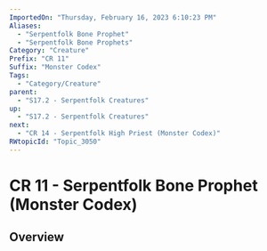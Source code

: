 ```yaml
---
ImportedOn: "Thursday, February 16, 2023 6:10:23 PM"
Aliases:
  - "Serpentfolk Bone Prophet"
  - "Serpentfolk Bone Prophets"
Category: "Creature"
Prefix: "CR 11"
Suffix: "Monster Codex"
Tags:
  - "Category/Creature"
parent:
  - "S17.2 - Serpentfolk Creatures"
up:
  - "S17.2 - Serpentfolk Creatures"
next:
  - "CR 14 - Serpentfolk High Priest (Monster Codex)"
RWtopicId: "Topic_3050"
---
```

# CR 11 - Serpentfolk Bone Prophet (Monster Codex)
## Overview
